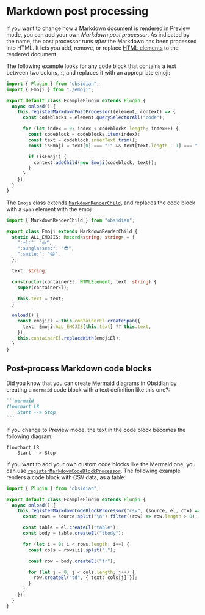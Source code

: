 # Markdown post processing

If you want to change how a Markdown document is rendered in Preview mode, you can add your own _Markdown post processor_. As indicated by the name, the post processor runs _after_ the Markdown has been processed into HTML. It lets you add, remove, or replace [HTML elements](html-elements.md) to the rendered document.

The following example looks for any code block that contains a text between two colons, `:`, and replaces it with an appropriate emoji:

```ts title="main.ts" {6,15}
import { Plugin } from "obsidian";
import { Emoji } from "./emoji";

export default class ExamplePlugin extends Plugin {
  async onload() {
    this.registerMarkdownPostProcessor((element, context) => {
      const codeblocks = element.querySelectorAll("code");

      for (let index = 0; index < codeblocks.length; index++) {
        const codeblock = codeblocks.item(index);
        const text = codeblock.innerText.trim();
        const isEmoji = text[0] === ":" && text[text.length - 1] === ":";

        if (isEmoji) {
          context.addChild(new Emoji(codeblock, text));
        }
      }
    });
  }
}
```

The `Emoji` class extends [`MarkdownRenderChild`](../api/classes/MarkdownRenderChild.md), and replaces the code block with a `span` element with the emoji:

```ts title="emoji.ts" {3,19-22}
import { MarkdownRenderChild } from "obsidian";

export class Emoji extends MarkdownRenderChild {
  static ALL_EMOJIS: Record<string, string> = {
    ":+1:": "👍",
    ":sunglasses:": "😎",
    ":smile:": "😄",
  };

  text: string;

  constructor(containerEl: HTMLElement, text: string) {
    super(containerEl);

    this.text = text;
  }

  onload() {
    const emojiEl = this.containerEl.createSpan({
      text: Emoji.ALL_EMOJIS[this.text] ?? this.text,
    });
    this.containerEl.replaceWith(emojiEl);
  }
}
```

## Post-process Markdown code blocks

Did you know that you can create [Mermaid](https://mermaid-js.github.io/) diagrams in Obsidian by creating a `mermaid` code block with a text definition like this one?:

````md
```mermaid
flowchart LR
    Start --> Stop
```
````

If you change to Preview mode, the text in the code block becomes the following diagram:

```mermaid
flowchart LR
    Start --> Stop
```

If you want to add your own custom code blocks like the Mermaid one, you can use [`registerMarkdownCodeBlockProcessor`](../api/classes/Plugin_2.md#registermarkdowncodeblockprocessor). The following example renders a code block with CSV data, as a table:

```ts title="main.ts"
import { Plugin } from "obsidian";

export default class ExamplePlugin extends Plugin {
  async onload() {
    this.registerMarkdownCodeBlockProcessor("csv", (source, el, ctx) => {
      const rows = source.split("\n").filter((row) => row.length > 0);

      const table = el.createEl("table");
      const body = table.createEl("tbody");

      for (let i = 0; i < rows.length; i++) {
        const cols = rows[i].split(",");

        const row = body.createEl("tr");

        for (let j = 0; j < cols.length; j++) {
          row.createEl("td", { text: cols[j] });
        }
      }
    });
  }
}
```
